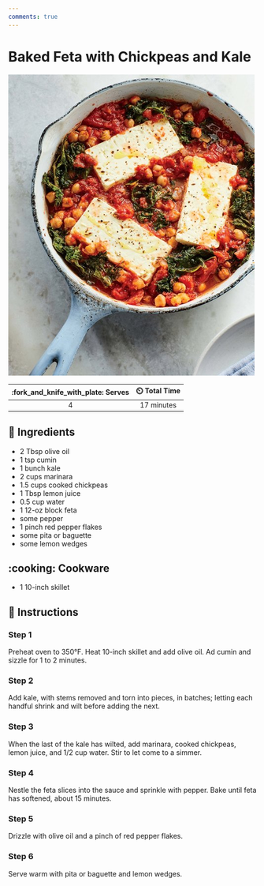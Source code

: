 ```yaml
---
comments: true
---
```

# Baked Feta with Chickpeas and Kale

![Baked Feta with Chickpeas and Kale](../assets/images/baked-feta-with-chickpeas-and-kale.jpg)

| :fork_and_knife_with_plate: Serves | :timer_clock: Total Time |
|:----------------------------------:|:-----------------------: |
| 4 | 17 minutes |

## :salt: Ingredients

- 2 Tbsp olive oil
- 1 tsp cumin
- 1 bunch kale
- 2 cups marinara
- 1.5 cups cooked chickpeas
- 1 Tbsp lemon juice
- 0.5 cup water
- 1 12-oz block feta
- some pepper
- 1 pinch red pepper flakes
- some pita or baguette
- some lemon wedges

## :cooking: Cookware

- 1 10-inch skillet

## :pencil: Instructions

### Step 1

Preheat oven to 350°F. Heat 10-inch skillet and add olive oil. Ad cumin and sizzle for 1 to 2 minutes.

### Step 2

Add kale, with stems removed and torn into pieces, in batches; letting each handful shrink and wilt before adding the
next.

### Step 3

When the last of the kale has wilted, add marinara, cooked chickpeas, lemon juice, and 1/2 cup water. Stir to let come
to a simmer.

### Step 4

Nestle the feta slices into the sauce and sprinkle with pepper. Bake until feta has softened, about 15 minutes.

### Step 5

Drizzle with olive oil and a pinch of red pepper flakes.

### Step 6

Serve warm with pita or baguette and lemon wedges.
